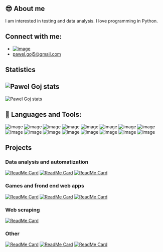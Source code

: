 
## :sunglasses: About me 

I am interested in testing and data analysis. I love programming in Python.

## Connect with me: 
 - [![image](https://img.shields.io/badge/LinkedIn-0077B5?style=for-the-badge&logo=linkedin&logoColor=white)][linkedin]
 - pawel.goj5@gmail.com

## Statistics
 <img align="center" alt="Pawel Goj stats" src="https://github-readme-stats.vercel.app/api/?username=pawelgoj&layout=compact&theme=buefy&hide_border=true" /></a> 
 ---
 <img align="center" alt="Pawel Goj stats" src="https://github-readme-stats.vercel.app/api/top-langs/?username=pawelgoj&layout=compact&theme=buefy&hide_border=true" /></a> 
 
## :wrench: Languages and Tools:
![image](https://img.shields.io/badge/Python-14354C?style=for-the-badge&logo=python&logoColor=white)
![image](https://img.shields.io/badge/JavaScript-F7DF1E?style=for-the-badge&logo=javascript&logoColor=black)
![image](https://img.shields.io/badge/HTML5-E34F26?style=for-the-badge&logo=html5&logoColor=white)
![image](https://img.shields.io/badge/CSS3-1572B6?style=for-the-badge&logo=css3&logoColor=white)
![image](https://img.shields.io/badge/Selenium-black?style=for-the-badge&logo=selenium)
![image](https://img.shields.io/badge/Behave-white?style=for-the-badge&logo=behave)
![image](https://img.shields.io/badge/Flask-000000?style=for-the-badge&logo=flask&logoColor=white)
![image](https://img.shields.io/badge/SQLite-blue?style=for-the-badge&logo=sqlite)
![image](https://img.shields.io/badge/Microsoft_SQL_Server-CC2927?style=for-the-badge&logo=microsoft-sql-server&logoColor=white)
![image](https://img.shields.io/badge/MySQL-00000F?style=for-the-badge&logo=mysql&logoColor=white)
![image](https://img.shields.io/badge/Ubuntu-E95420?style=for-the-badge&logo=ubuntu&logoColor=white)
![image](https://img.shields.io/badge/Markdown-000000?style=for-the-badge&logo=markdown&logoColor=white)
![image](https://img.shields.io/badge/GIT-black?style=for-the-badge&logo=git)
![image](https://img.shields.io/badge/Rust-000000?style=for-the-badge&logo=rust&logoColor=white)
![image](https://img.shields.io/badge/C%2B%2B-00599C?style=for-the-badge&logo=c%2B%2B&logoColor=white)
![image](https://img.shields.io/badge/VBA-blue?style=for-the-badge)





## Projects 

### Data analysis and automatization 
[![ReadMe Card](https://github-readme-stats-8yci.vercel.app/pin/?username=pawelgoj&repo=Envelope-for-QE-PH-calculations)][Envelope]
[![ReadMe Card](https://github-readme-stats.vercel.app/api/pin/?username=pawelgoj&repo=CDFFL-Create-data-files-for-lammps-amorphous-simulations)][CDFFL]
[![ReadMe Card](https://github-readme-stats.vercel.app/api/pin/?username=pawelgoj&repo=Multiplikowanie-ukladu-i-tworzenie-wiazan)][VBA]


### Games and frond end web apps
[![ReadMe Card](https://github-readme-stats.vercel.app/api/pin/?username=pawelgoj&repo=Rusty_Crossword)][Rusty_crossword]
[![ReadMe Card](https://github-readme-stats.vercel.app/api/pin/?username=pawelgoj&repo=Weather-APP)][Weather_APP]
[![ReadMe Card](https://github-readme-stats.vercel.app/api/pin/?username=pawelgoj&repo=Quiz-CPP)][Quiz-CPP]


### Web scraping
[![ReadMe Card](https://github-readme-stats.vercel.app/api/pin/?username=pawelgoj&repo=exemplary_scraping_project)][scraping]

### Other
[![ReadMe Card](https://github-readme-stats.vercel.app/api/pin/?username=pawelgoj&repo=TSQL_Test_case_database)][TSQL]
[![ReadMe Card](https://github-readme-stats.vercel.app/api/pin/?username=pawelgoj&repo=rgb_led_color_change)][rgb_led_color_change]
[![ReadMe Card](https://github-readme-stats.vercel.app/api/pin/?username=pawelgoj&repo=RGB_LEDs_controler)][RGB_LEDs_controler]

[Rusty_crossword]: https://github.com/pawelgoj/Rusty_Crossword

[Envelope]: https://github.com/pawelgoj/Envelope-for-QE-PH-calculations

[CDFFL]: https://github.com/pawelgoj/CDFFL-Create-data-files-for-lammps-amorphous-simulations

[Weather_APP]: https://github.com/pawelgoj/Weather-APP

[Quiz-CPP]: https://github.com/pawelgoj/Quiz-CPP

[linkedin]: https://linkedin.com/in/paweł-goj-1b7300160

[VBA]: https://github.com/pawelgoj/Multiplikowanie-ukladu-i-tworzenie-wiazan

[scraping]: https://github.com/pawelgoj/exemplary_scraping_project

[TSQL]: https://github.com/pawelgoj/TSQL_Test_case_database

[rgb_led_color_change]: https://github.com/pawelgoj/rgb_led_color_change

[RGB_LEDs_controler]: https://github.com/pawelgoj/RGB_LEDs_controler

